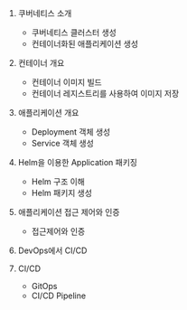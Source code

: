 1. 쿠버네티스 소개
    - 쿠버네티스 클러스터 생성
    - 컨테이너화된 애플리케이션 생성

2. 컨테이너 개요
    - 컨테이너 이미지 빌드
    - 컨테이너 레지스트리를 사용하여 이미지 저장

3. 애플리케이션 개요
    - Deployment 객체 생성
    - Service 객체 생성

4. Helm을 이용한 Application 패키징
    - Helm 구조 이해
    - Helm 패키지 생성

5. 애플리케이션 접근 제어와 인증
    - 접근제어와 인증

6. DevOps에서 CI/CD

7. CI/CD
    - GitOps
    - CI/CD Pipeline
